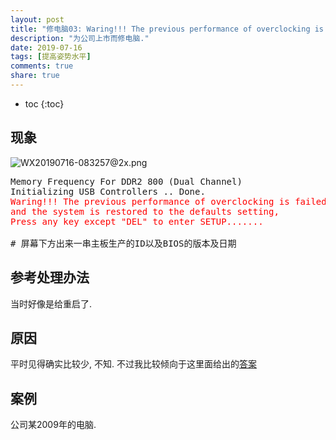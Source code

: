 ```yaml
---
layout: post
title: "修电脑03: Waring!!! The previous performance of overclocking is failed..."
description: "为公司上市而修电脑."
date: 2019-07-16
tags: [提高姿势水平]
comments: true
share: true
---
```


* toc
{:toc}


## 现象

![WX20190716-083257@2x.png](https://i.loli.net/2019/07/16/5d2d1bde7d8fd88657.png)


<pre>
Memory Frequency For DDR2 800 (Dual Channel)
Initializing USB Controllers .. Done.
<span style="color:red;">Waring!!! The previous performance of overclocking is failed,</span>
<span style="color:red;">and the system is restored to the defaults setting,</span>
<span style="color:red;">Press any key except "DEL" to enter SETUP.......</span>

# 屏幕下方出来一串主板生产的ID以及BIOS的版本及日期
</pre>

## 参考处理办法

当时好像是给重启了.


## 原因

平时见得确实比较少, 不知. 不过我比较倾向于这里面给出的[答案](https://zhidao.baidu.com/question/160291528.html)

## 案例

公司某2009年的电脑.

